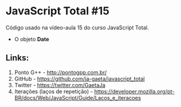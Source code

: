 # JavaScript Total #15

Código usado na vídeo-aula 15 do curso JavaScript Total.

- O objeto **Date**

## Links:

1. Ponto G++ - http://pontogpp.com.br/
2. GitHub - https://github.com/ja-gaeta/javascript_total
3. Twitter - https://twitter.com/GaetaJa
4. Iterações (laços de repetição) - https://developer.mozilla.org/pt-BR/docs/Web/JavaScript/Guide/Lacos_e_iteracoes
